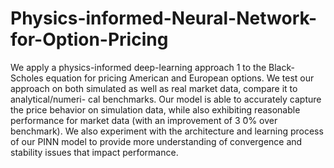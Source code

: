 # Physics-informed-Neural-Network-for-Option-Pricing
We apply a physics-informed deep-learning approach 1 to the Black-Scholes equation for pricing American and European options. We test our approach on both simulated as well as real market data, compare it to analytical/numeri- cal benchmarks. Our model is able to accurately capture the price behavior on simulation data, while also exhibiting reasonable performance for market data (with an improvement of 3 ̃0% over benchmark). We also experiment with the architecture and learning process of our PINN model to provide more understanding of convergence and stability issues that impact performance.
